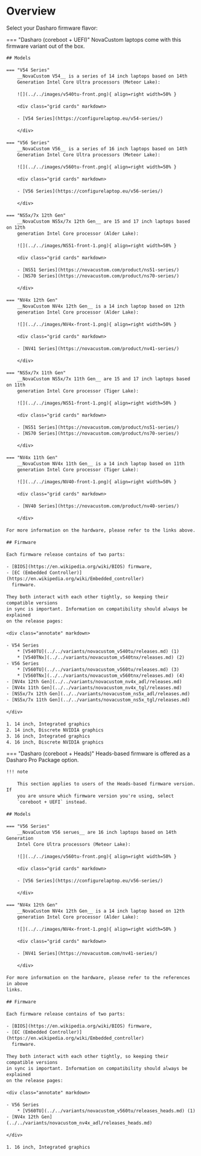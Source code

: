 # Overview

Select your Dasharo firmware flavor:

=== "Dasharo (coreboot + UEFI)"
    NovaCustom laptops come with this firmware variant out of the box.

    ## Models

    === "V54 Series"
        __NovaCustom V54__ is a series of 14 inch laptops based on 14th
        Generation Intel Core Ultra processors (Meteor Lake):

        ![](../../images/v540tu-front.png){ align=right width=50% }

        <div class="grid cards" markdown>

        - [V54 Series](https://configurelaptop.eu/v54-series/)

        </div>

    === "V56 Series"
        __NovaCustom V56__ is a series of 16 inch laptops based on 14th
        Generation Intel Core Ultra processors (Meteor Lake):

        ![](../../images/v560tu-front.png){ align=right width=50% }

        <div class="grid cards" markdown>

        - [V56 Series](https://configurelaptop.eu/v56-series/)

        </div>

    === "NS5x/7x 12th Gen"
        __NovaCustom NS5x/7x 12th Gen__ are 15 and 17 inch laptops based on 12th
        generation Intel Core processor (Alder Lake):

        ![](../../images/NS51-front-1.png){ align=right width=50% }

        <div class="grid cards" markdown>

        - [NS51 Series](https://novacustom.com/product/ns51-series/)
        - [NS70 Series](https://novacustom.com/product/ns70-series/)

        </div>

    === "NV4x 12th Gen"
        __NovaCustom NV4x 12th Gen__ is a 14 inch laptop based on 12th
        generation Intel Core processor (Alder Lake):

        ![](../../images/NV4x-front-1.png){ align=right width=50% }

        <div class="grid cards" markdown>

        - [NV41 Series](https://novacustom.com/product/nv41-series/)

        </div>

    === "NS5x/7x 11th Gen"
        __NovaCustom NS5x/7x 11th Gen__ are 15 and 17 inch laptops based on 11th
        generation Intel Core processor (Tiger Lake):

        ![](../../images/NS51-front-1.png){ align=right width=50% }

        <div class="grid cards" markdown>

        - [NS51 Series](https://novacustom.com/product/ns51-series/)
        - [NS70 Series](https://novacustom.com/product/ns70-series/)

        </div>

    === "NV4x 11th Gen"
        __NovaCustom NV4x 11th Gen__ is a 14 inch laptop based on 11th
        generation Intel Core processor (Tiger Lake):

        ![](../../images/NV40-front-1.png){ align=right width=50% }

        <div class="grid cards" markdown>

        - [NV40 Series](https://novacustom.com/product/nv40-series/)

        </div>

    For more information on the hardware, please refer to the links above.

    ## Firmware

    Each firmware release contains of two parts:

    - [BIOS](https://en.wikipedia.org/wiki/BIOS) firmware,
    - [EC (Embedded Controller)](https://en.wikipedia.org/wiki/Embedded_controller)
      firmware.

    They both interact with each other tightly, so keeping their compatible versions
    in sync is important. Information on compatibility should always be explained
    on the release pages:

    <div class="annotate" markdown>

    - V54 Series
        * [V540TU](../../variants/novacustom_v540tu/releases.md) (1)
        * [V540TNx](../../variants/novacustom_v540tnx/releases.md) (2)
    - V56 Series
        * [V560TU](../../variants/novacustom_v560tu/releases.md) (3)
        * [V560TNx](../../variants/novacustom_v560tnx/releases.md) (4)
    - [NV4x 12th Gen](../../variants/novacustom_nv4x_adl/releases.md)
    - [NV4x 11th Gen](../../variants/novacustom_nv4x_tgl/releases.md)
    - [NS5x/7x 12th Gen](../../variants/novacustom_ns5x_adl/releases.md)
    - [NS5x/7x 11th Gen](../../variants/novacustom_ns5x_tgl/releases.md)

    </div>

    1. 14 inch, Integrated graphics
    2. 14 inch, Discrete NVIDIA graphics
    3. 16 inch, Integrated graphics
    4. 16 inch, Discrete NVIDIA graphics

=== "Dasharo (coreboot + Heads)"
    Heads-based firmware is offered as a Dasharo Pro Package option.

    !!! note

        This section applies to users of the Heads-based firmware version. If
        you are unsure which firmware version you're using, select
        `coreboot + UEFI` instead.

    ## Models

    === "V56 Series"
        __NovaCustom V56 serues__ are 16 inch laptops based on 14th Generation
        Intel Core Ultra processors (Meteor Lake):

        ![](../../images/v560tu-front.png){ align=right width=50% }

        <div class="grid cards" markdown>

        - [V56 Series](https://configurelaptop.eu/v56-series/)

        </div>

    === "NV4x 12th Gen"
        __NovaCustom NV4x 12th Gen__ is a 14 inch laptop based on 12th
        generation Intel Core processor (Alder Lake):

        ![](../../images/NV4x-front-1.png){ align=right width=50% }

        <div class="grid cards" markdown>

        - [NV41 Series](https://novacustom.com/nv41-series/)

        </div>

    For more information on the hardware, please refer to the references in above
    links.

    ## Firmware

    Each firmware release contains of two parts:

    - [BIOS](https://en.wikipedia.org/wiki/BIOS) firmware,
    - [EC (Embedded Controller)](https://en.wikipedia.org/wiki/Embedded_controller)
      firmware.

    They both interact with each other tightly, so keeping their compatible versions
    in sync is important. Information on compatibility should always be explained
    on the release pages:

    <div class="annotate" markdown>

    - V56 Series
        * [V560TU](../../variants/novacustom_v560tu/releases_heads.md) (1)
    - [NV4x 12th Gen](../../variants/novacustom_nv4x_adl/releases_heads.md)

    </div>

    1. 16 inch, Integrated graphics
